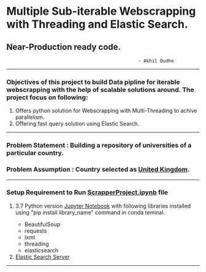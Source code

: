 
# Multiple Sub-iterable Webscrapping with Threading and Elastic Search.
##                                              Near-Production ready code.
                                                    - Akhil Dudhe

-----------------------------
### Objectives of this project to build Data pipline for iterable webscrapping with the help of scalable solutions around. The project focus on following:
1. Offers python solution for Webscrapping with Multi-Threading to achive parallelism. 
2. Offering fast query solution using Elastic Search.
-----------------------------
### Problem Statement  : Building a repository of universities of a particular country.
### Problem Assumption : Country selected as <a href="https://en.wikipedia.org/wiki/List_of_universities_in_England">United Kingdom</a>.
-----------------------------
### Setup Requirement to Run <a href="https://github.com/akhildudhe/Python_WebScrapper_With_Elastic_Search/blob/master/ScrapperProject.ipynb">ScrapperProject.ipynb</a> file

<ol type="number">
    <li> 3.7  Python version <a href="https://www.anaconda.com/products/individual">Jupyter Notebook</a> with following libraries installed using "pip install library_name" command in conda teminal.</li>
        <ul>
            <li>BeautifulSoup</li>
            <li>requests</li>
            <li>lxml</li>
            <li>threading</li>
            <li>elasticsearch</li>
        </ul>
    <li><a href="https://www.elastic.co/downloads/elasticsearch">Elastic Search Server</a></li>
</ol>

------------------------------------



